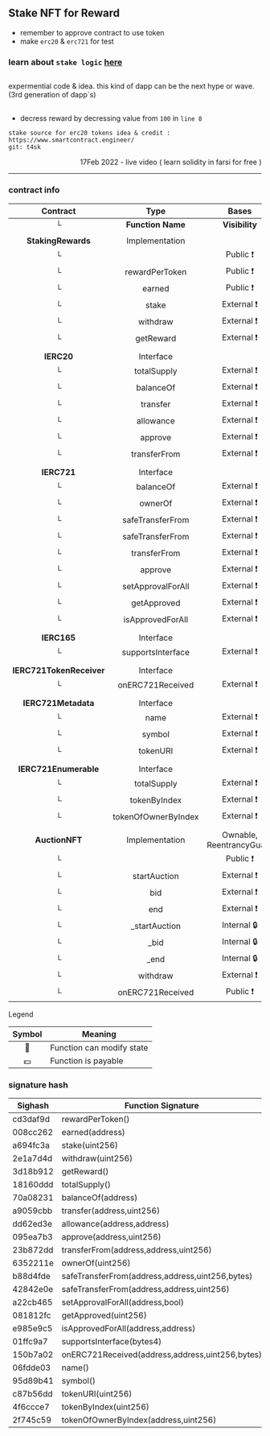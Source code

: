 ## Stake NFT for Reward


- remember to approve contract to use token
- make `erc20` & `erc721` for test

### learn about `stake logic` [here](https://github.com/mosi-sol/live-contracts-s2/tree/main/05-simple-staking) 

##

expermential code & idea. this kind of dapp can be the next hype or wave. (3rd generation of dapp`s)


##

- decress reward by decressing value from `100` in `line 8`


```
stake source for erc20 tokens idea & credit : https://www.smartcontract.engineer/
git: t4sk
```

<p align="right">
17Feb 2022 - live video ( learn solidity in farsi for free )
  </p>

---

### contract info

|  Contract  |         Type        |       Bases      |                  |                 |
|:----------:|:-------------------:|:----------------:|:----------------:|:---------------:|
|     └      |  **Function Name**  |  **Visibility**  |  **Mutability**  |  **Modifiers**  |
||||||
| **StakingRewards** | Implementation |  |||
| └ | <Constructor> | Public ❗️ | 🛑  |NO❗️ |
| └ | rewardPerToken | Public ❗️ |   |NO❗️ |
| └ | earned | Public ❗️ |   |NO❗️ |
| └ | stake | External ❗️ | 🛑  | updateReward |
| └ | withdraw | External ❗️ | 🛑  | updateReward |
| └ | getReward | External ❗️ | 🛑  | updateReward |
||||||
| **IERC20** | Interface |  |||
| └ | totalSupply | External ❗️ |   |NO❗️ |
| └ | balanceOf | External ❗️ |   |NO❗️ |
| └ | transfer | External ❗️ | 🛑  |NO❗️ |
| └ | allowance | External ❗️ |   |NO❗️ |
| └ | approve | External ❗️ | 🛑  |NO❗️ |
| └ | transferFrom | External ❗️ | 🛑  |NO❗️ |
||||||
| **IERC721** | Interface |  |||
| └ | balanceOf | External ❗️ |   |NO❗️ |
| └ | ownerOf | External ❗️ |   |NO❗️ |
| └ | safeTransferFrom | External ❗️ |  💵 |NO❗️ |
| └ | safeTransferFrom | External ❗️ |  💵 |NO❗️ |
| └ | transferFrom | External ❗️ |  💵 |NO❗️ |
| └ | approve | External ❗️ |  💵 |NO❗️ |
| └ | setApprovalForAll | External ❗️ | 🛑  |NO❗️ |
| └ | getApproved | External ❗️ |   |NO❗️ |
| └ | isApprovedForAll | External ❗️ |   |NO❗️ |
||||||
| **IERC165** | Interface |  |||
| └ | supportsInterface | External ❗️ |   |NO❗️ |
||||||
| **IERC721TokenReceiver** | Interface |  |||
| └ | onERC721Received | External ❗️ | 🛑  |NO❗️ |
||||||
| **IERC721Metadata** | Interface |  |||
| └ | name | External ❗️ |   |NO❗️ |
| └ | symbol | External ❗️ |   |NO❗️ |
| └ | tokenURI | External ❗️ |   |NO❗️ |
||||||
| **IERC721Enumerable** | Interface |  |||
| └ | totalSupply | External ❗️ |   |NO❗️ |
| └ | tokenByIndex | External ❗️ |   |NO❗️ |
| └ | tokenOfOwnerByIndex | External ❗️ |   |NO❗️ |
||||||
| **AuctionNFT** | Implementation | Ownable, ReentrancyGuard |||
| └ | <Constructor> | Public ❗️ | 🛑  |NO❗️ |
| └ | startAuction | External ❗️ | 🛑  | onlyOwner |
| └ | bid | External ❗️ |  💵 |NO❗️ |
| └ | end | External ❗️ | 🛑  | onlyOwner |
| └ | _startAuction | Internal 🔒 | 🛑  | |
| └ | _bid | Internal 🔒 | 🛑  | |
| └ | _end | Internal 🔒 | 🛑  | |
| └ | withdraw | External ❗️ | 🛑  | nonReentrant |
| └ | onERC721Received | Public ❗️ | 🛑  |NO❗️ |


 Legend

|  Symbol  |  Meaning  |
|:--------:|-----------|
|    🛑    | Function can modify state |
|    💵    | Function is payable |

### signature hash

| Sighash   |   Function Signature | 
| ---- | ---- | 
| cd3daf9d  |  rewardPerToken() | 
| 008cc262  |  earned(address) | 
| a694fc3a  |  stake(uint256) | 
| 2e1a7d4d  |  withdraw(uint256) | 
| 3d18b912  |  getReward() | 
| 18160ddd  |  totalSupply() | 
| 70a08231  |  balanceOf(address) | 
| a9059cbb  |  transfer(address,uint256) | 
| dd62ed3e  |  allowance(address,address) | 
| 095ea7b3  |  approve(address,uint256) | 
| 23b872dd  |  transferFrom(address,address,uint256) | 
| 6352211e  |  ownerOf(uint256) | 
| b88d4fde  |  safeTransferFrom(address,address,uint256,bytes) | 
| 42842e0e  |  safeTransferFrom(address,address,uint256) | 
| a22cb465  |  setApprovalForAll(address,bool) | 
| 081812fc  |  getApproved(uint256) | 
| e985e9c5  |  isApprovedForAll(address,address) | 
| 01ffc9a7  |  supportsInterface(bytes4) | 
| 150b7a02  |  onERC721Received(address,address,uint256,bytes) | 
| 06fdde03  |  name() | 
| 95d89b41  |  symbol() | 
| c87b56dd  |  tokenURI(uint256) | 
| 4f6ccce7  |  tokenByIndex(uint256) | 
| 2f745c59  |  tokenOfOwnerByIndex(address,uint256) | 
